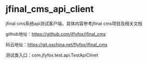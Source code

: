 # jfinal_cms_api_client
jfinal cms系统api测试客户端，具体内容参考jfinal cms项目及相关文档

github地址：https://github.com/jflyfox/jfinal_cms

码云地址：https://git.oschina.net/flyfox/jfinal_cms

测试类入口：com.jfyfox.test.api.TestApiClinet
